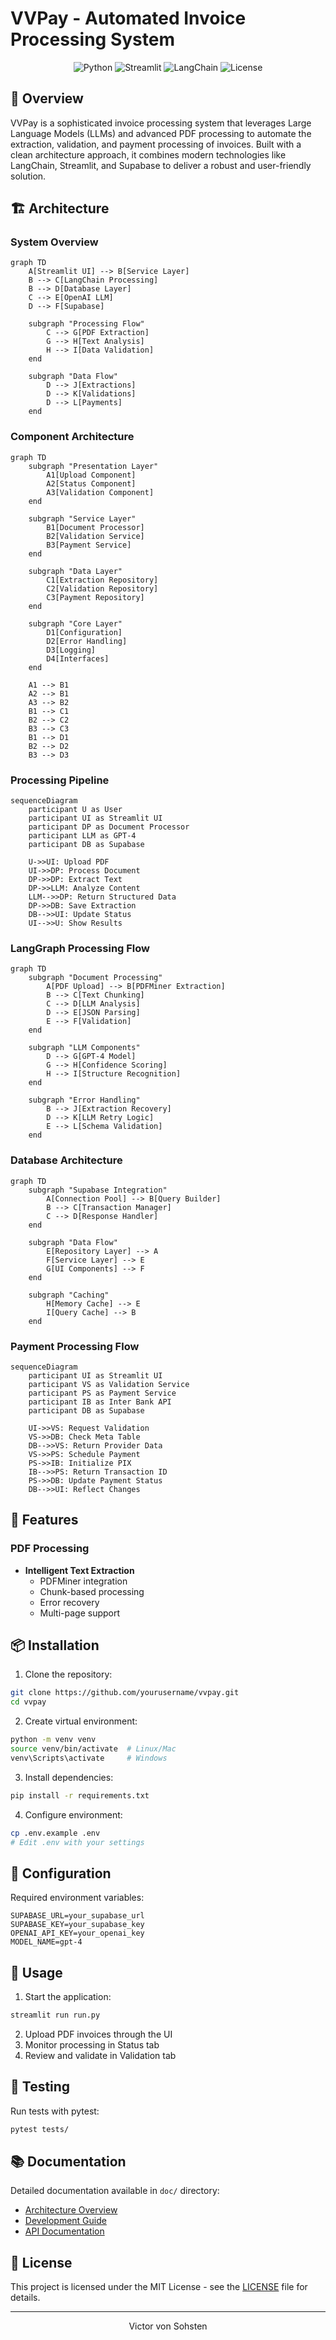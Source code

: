 # VVPay - Automated Invoice Processing System

<div align="center">

![Python](https://img.shields.io/badge/python-3.11-blue.svg)
![Streamlit](https://img.shields.io/badge/streamlit-1.29.0-FF4B4B.svg)
![LangChain](https://img.shields.io/badge/langchain-0.1.0-green.svg)
![License](https://img.shields.io/badge/license-MIT-blue.svg)

</div>

## 🌟 Overview

VVPay is a sophisticated invoice processing system that leverages Large Language Models (LLMs) and advanced PDF processing to automate the extraction, validation, and payment processing of invoices. Built with a clean architecture approach, it combines modern technologies like LangChain, Streamlit, and Supabase to deliver a robust and user-friendly solution.

## 🏗️ Architecture

### System Overview
```mermaid
graph TD
    A[Streamlit UI] --> B[Service Layer]
    B --> C[LangChain Processing]
    B --> D[Database Layer]
    C --> E[OpenAI LLM]
    D --> F[Supabase]

    subgraph "Processing Flow"
        C --> G[PDF Extraction]
        G --> H[Text Analysis]
        H --> I[Data Validation]
    end

    subgraph "Data Flow"
        D --> J[Extractions]
        D --> K[Validations]
        D --> L[Payments]
    end
```


### Component Architecture
```mermaid
graph TD
    subgraph "Presentation Layer"
        A1[Upload Component]
        A2[Status Component]
        A3[Validation Component]
    end

    subgraph "Service Layer"
        B1[Document Processor]
        B2[Validation Service]
        B3[Payment Service]
    end

    subgraph "Data Layer"
        C1[Extraction Repository]
        C2[Validation Repository]
        C3[Payment Repository]
    end

    subgraph "Core Layer"
        D1[Configuration]
        D2[Error Handling]
        D3[Logging]
        D4[Interfaces]
    end

    A1 --> B1
    A2 --> B1
    A3 --> B2
    B1 --> C1
    B2 --> C2
    B3 --> C3
    B1 --> D1
    B2 --> D2
    B3 --> D3
```

### Processing Pipeline
```mermaid
sequenceDiagram
    participant U as User
    participant UI as Streamlit UI
    participant DP as Document Processor
    participant LLM as GPT-4
    participant DB as Supabase

    U->>UI: Upload PDF
    UI->>DP: Process Document
    DP->>DP: Extract Text
    DP->>LLM: Analyze Content
    LLM-->>DP: Return Structured Data
    DP->>DB: Save Extraction
    DB-->>UI: Update Status
    UI-->>U: Show Results
```

### LangGraph Processing Flow
```mermaid
graph TD
    subgraph "Document Processing"
        A[PDF Upload] --> B[PDFMiner Extraction]
        B --> C[Text Chunking]
        C --> D[LLM Analysis]
        D --> E[JSON Parsing]
        E --> F[Validation]
    end

    subgraph "LLM Components"
        D --> G[GPT-4 Model]
        G --> H[Confidence Scoring]
        H --> I[Structure Recognition]
    end

    subgraph "Error Handling"
        B --> J[Extraction Recovery]
        D --> K[LLM Retry Logic]
        E --> L[Schema Validation]
    end
```

### Database Architecture
```mermaid
graph TD
    subgraph "Supabase Integration"
        A[Connection Pool] --> B[Query Builder]
        B --> C[Transaction Manager]
        C --> D[Response Handler]
    end

    subgraph "Data Flow"
        E[Repository Layer] --> A
        F[Service Layer] --> E
        G[UI Components] --> F
    end

    subgraph "Caching"
        H[Memory Cache] --> E
        I[Query Cache] --> B
    end
```

### Payment Processing Flow
```mermaid
sequenceDiagram
    participant UI as Streamlit UI
    participant VS as Validation Service
    participant PS as Payment Service
    participant IB as Inter Bank API
    participant DB as Supabase

    UI->>VS: Request Validation
    VS->>DB: Check Meta Table
    DB-->>VS: Return Provider Data
    VS->>PS: Schedule Payment
    PS->>IB: Initialize PIX
    IB-->>PS: Return Transaction ID
    PS->>DB: Update Payment Status
    DB-->>UI: Reflect Changes
```

## 🚀 Features

### PDF Processing
- **Intelligent Text Extraction**
  - PDFMiner integration
  - Chunk-based processing
  - Error recovery
  - Multi-page support


## 📦 Installation

1. Clone the repository:
```bash
git clone https://github.com/yourusername/vvpay.git
cd vvpay
```

2. Create virtual environment:
```bash
python -m venv venv
source venv/bin/activate  # Linux/Mac
venv\Scripts\activate     # Windows
```

3. Install dependencies:
```bash
pip install -r requirements.txt
```

4. Configure environment:
```bash
cp .env.example .env
# Edit .env with your settings
```

## 🔧 Configuration

Required environment variables:
```env
SUPABASE_URL=your_supabase_url
SUPABASE_KEY=your_supabase_key
OPENAI_API_KEY=your_openai_key
MODEL_NAME=gpt-4
```

## 🚦 Usage

1. Start the application:
```bash
streamlit run run.py
```

2. Upload PDF invoices through the UI
3. Monitor processing in Status tab
4. Review and validate in Validation tab

## 🧪 Testing

Run tests with pytest:
```bash
pytest tests/
```

## 📚 Documentation

Detailed documentation available in `doc/` directory:
- [Architecture Overview](doc/ARCHITECTURE.md)
- [Development Guide](doc/DEVELOPMENT.md)
- [API Documentation](doc/API.md)


## 📄 License

This project is licensed under the MIT License - see the [LICENSE](LICENSE) file for details.


---

<div align="center">
Victor von Sohsten
</div>